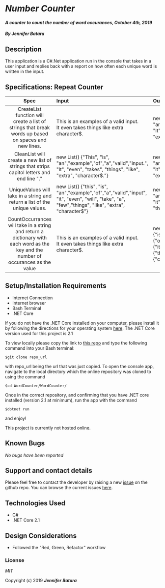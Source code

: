# _Number Counter_

#### _A counter to count the number of word occurances, October 4th, 2019_

#### _By **Jennifer Batara**_

## Description

This application is a C#.Net application run in the console that takes in a user input and replies back with a report on how often each unique word is written in the input.

## Specifications: Repeat Counter

|Spec | Input | Output|
|:---:|:------|:------|
|CreateList function will create a list of strings that break words up based on spaces and new lines.|This is an examples of a valid input. <br> It even takes things like extra character$.| new List<string>() {"This", "is", "an","example","of","a","valid","input.", "It", "even", "takes", "things", "like", "extra", "character$."}|
|CleanList will create a new list of strings that strips capitol letters and end line "."|new List<string>() {"This", "is", "an","example","of","a","valid","input.", "It", "even", "takes", "things", "like", "extra", "character$."}|new List<string>() {"this", "is", "an","example","of","a","valid","input", "it", "even", "takes", "things", "like", "extra", "character$"}|
|UniqueValues will take in a string and return a list of the unique values. |new List<string>() {"this", "is", "an","example","of","a","valid","input", "it", "even", "will", "take", "a", "few","things", "like", "extra", "character$"}| new List<string>() {"this", "is", "an","example","of","a","valid","input", "it", "even","will", "take","few", "things", "like", "extra", "character$"}|
|CountOccurrances will take in a string and return a dictionary with each word as the key and the number of occurances as the value|This is an examples of a valid input. <br> It even takes things like extra character$.| new Dictionary<string,int>(){{"this", 1},{"is",1},{"an", 1},{"example",1},{"of",1},{"a",1},{"valid",1},{"input",1},{"it",1},{"even",1},{"takes",1},{"things",1},{"like", 1},{"extra",1},{"character$",1}}|

## Setup/Installation Requirements

-   Internet Connection
-   Internet browser
-   Bash Terminal
-   .NET Core

If you do not have the .NET Core installed on your computer, please install it by following the directions for your operating system [here](https://dotnet.microsoft.com/download). The .NET Core version used for this project is 2.1

To view locally please copy the link to [this repo](https://github.com/jbatara/WordCounter) and type the following command into your Bash terminal:
```
$git clone repo_url
```

with repo_url being the url that was just copied. To open the console app, navigate to the local directory which the online repository was cloned to using the command

```
$cd WordCounter/WordCounter/
```

Once in the correct repository, and confirming that you have .NET core installed (version 2.1 at minimum), run the app with the command
```
$dotnet run
```
and enjoy!

This project is currently not hosted online.

## Known Bugs

_No bugs have been reported_

## Support and contact details

Please feel free to contact the developer by raising a new [issue](https://github.com/jbatara/WordCounter/issues/new) on the github repo. You can browse the current issues [here](https://github.com/jbatara/WordCounter/issues).

## Technologies Used

* C#
* .NET Core 2.1

## Design Considerations

- Followed the "Red, Green, Refactor" workflow

### License

_MIT_

Copyright (c) 2019 **_Jennifer Batara_**